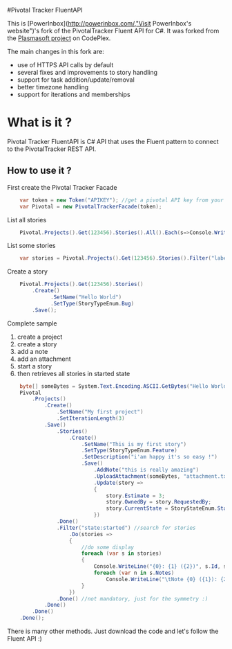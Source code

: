 #Pivotal Tracker FluentAPI

This is [PowerInbox](http://powerinbox.com/,"Visit PowerInbox's website")'s fork 
of the PivotalTracker Fluent API for C#. It was forked from the [Plasmasoft project](http://ptfluentapi.codeplex.com/) on CodePlex.

The main changes in this fork are:
 
 - use of HTTPS API calls by default
 - several fixes and improvements to story handling 
 - support for task addition/update/removal
 - better timezone handling
 - support for iterations and memberships

# What is it ?
Pivotal Tracker FluentAPI is C# API that uses the Fluent pattern to connect to the PivotalTracker REST API.

## How to use it ?

First create the Pivotal Tracker Facade

```csharp
	var token = new Token("APIKEY"); //get a pivotal API key from your Profile
	var Pivotal = new PivotalTrackerFacade(token);
```

List all stories

```csharp
	Pivotal.Projects().Get(123456).Stories().All().Each(s=>Console.WriteLine("{0} : {1}", s.Name, s.Description));
```	
	
List some stories
	
```csharp	
	var stories = Pivotal.Projects().Get(123456).Stories().Filter("label:ui state:delivered");
```
	
Create a story
	
```csharp	
	Pivotal.Projects().Get(123456).Stories()
		.Create()
			  .SetName("Hello World")
			  .SetType(StoryTypeEnum.Bug)
		.Save();
```
		
Complete sample

1. create a project
2. create a story
3. add a note
4. add an attachment
5. start a story
6. then retrieves all stories in started state
	
```csharp	
	byte[] someBytes = System.Text.Encoding.ASCII.GetBytes("Hello World"); //Some bytes
	Pivotal
		.Projects()
			.Create()
				.SetName("My first project")
				.SetIterationLength(3)
			.Save()
				.Stories()
					.Create()
						.SetName("This is my first story")
						.SetType(StoryTypeEnum.Feature)
						.SetDescription("i'am happy it's so easy !")
						.Save() 
							.AddNote("this is really amazing")
							.UploadAttachment(someBytes, "attachment.txt", "text/plain")
							.Update(story =>
							{
								story.Estimate = 3;
								story.OwnedBy = story.RequestedBy;
								story.CurrentState = StoryStateEnum.Started;
							})
				.Done()
				.Filter("state:started") //search for stories
					.Do(stories =>
					{
						//do some display
						foreach (var s in stories)
						{
							Console.WriteLine("{0}: {1} ({2})", s.Id, s.Name, s.Type);
							foreach (var n in s.Notes)
								Console.WriteLine("\tNote {0} ({1}): {2}", n.Id, n.Description, n.NoteDate);
						}
					})
				.Done() //not mandatory, just for the symmetry :)
			.Done()
		.Done()
	.Done();
```

There is many other methods. Just download the code and let's follow the Fluent API :)